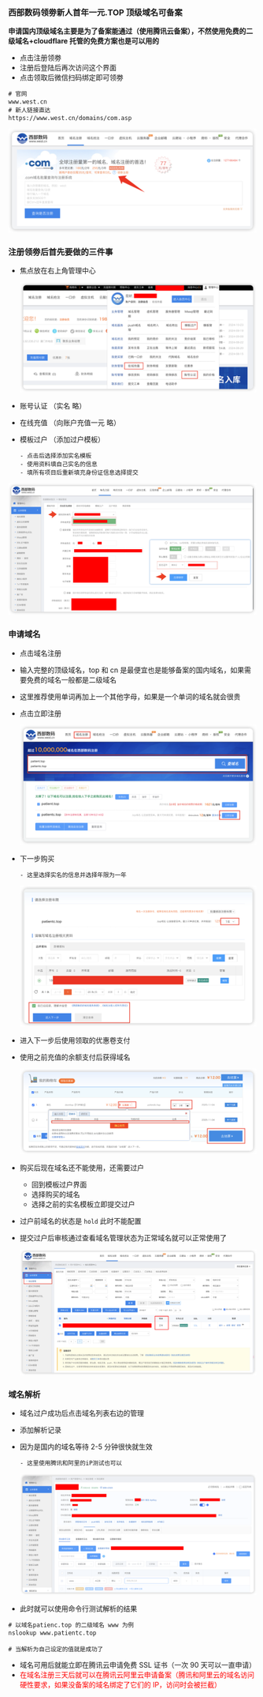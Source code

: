 ### **西部数码领劵新人首年一元.TOP 顶级域名可备案**

**申请国内顶级域名主要是为了备案能通过（使用腾讯云备案），不然使用免费的二级域名+cloudflare 托管的免费方案也是可以用的**

-   点击注册领劵
-   注册后登陆后再次访问这个界面
-   点击领取后微信扫码绑定即可领劵

```
# 官网
www.west.cn
# 新人链接直达
https://www.west.cn/domains/com.asp
```

![image](https://raw.githubusercontent.com/Cri-lcz/harden/4cf3c923b7f76222fadb2ab811519cb952892408/241104/assets/Pasted%20image%2020241104002501.png)

### **注册领劵后首先要做的三件事**

-   焦点放在右上角管理中心

    ![image](https://raw.githubusercontent.com/Cri-lcz/harden/4cf3c923b7f76222fadb2ab811519cb952892408/241104/assets/Pasted%20image%2020241104011159.png)

-   账号认证 （实名 略）
-   在线充值 （向账户充值一元 略）
-   模板过户 （添加过户模板）

        - 点击后选择添加实名模板
        - 使用资料填自己实名的信息
        - 填所有项目后重新填充身份证信息选择提交

![image](https://raw.githubusercontent.com/Cri-lcz/harden/4cf3c923b7f76222fadb2ab811519cb952892408/241104/assets/Pasted%20image%2020241104011449.png)

### **申请域名**

-   点击域名注册
-   输入完整的顶级域名，top 和 cn 是最便宜也是能够备案的国内域名，如果需要免费的域名一般都是二级域名
-   这里推荐使用单词再加上一个其他字母，如果是一个单词的域名就会很贵
-   点击立即注册

    ![image](https://raw.githubusercontent.com/Cri-lcz/harden/4cf3c923b7f76222fadb2ab811519cb952892408/241104/assets/Pasted%20image%2020241104004550.png)

-   下一步购买

        - 这里选择实名的信息并选择年限为一年

    ![image](https://raw.githubusercontent.com/Cri-lcz/harden/4cf3c923b7f76222fadb2ab811519cb952892408/241104/assets/Pasted%20image%2020241104004826.png)

-   进入下一步后使用领取的优惠卷支付
-   使用之前充值的余额支付后获得域名

    ![image](https://raw.githubusercontent.com/Cri-lcz/harden/4cf3c923b7f76222fadb2ab811519cb952892408/241104/assets/Pasted%20image%2020241104004903.png)

-   购买后现在域名还不能使用，还需要过户

    -   回到模板过户界面
    -   选择购买的域名
    -   选择之前的实名模板立即提交过户

-   过户前域名的状态是 `hold` 此时不能配置
-   提交过户后审核通过查看域名管理状态为正常域名就可以正常使用了

    ![image](https://raw.githubusercontent.com/Cri-lcz/harden/4cf3c923b7f76222fadb2ab811519cb952892408/241104/assets/Pasted%20image%2020241104005650.png)

### **域名解析**

-   域名过户成功后点击域名列表右边的管理
-   添加解析记录
-   因为是国内的域名等待 2-5 分钟很快就生效

        - 这里使用腾讯和阿里的iP测试也可以

    ![image](https://raw.githubusercontent.com/Cri-lcz/harden/4cf3c923b7f76222fadb2ab811519cb952892408/241104/assets/Pasted%20image%2020241104010250.png)

-   此时就可以使用命令行测试解析的结果

```
# 以域名patienc.top 的二级域名 www 为例
nslookup www.patientc.top

# 当解析为自己设定的值就是成功了
```

-   域名可用后就能立即在腾讯云申请免费 SSL 证书（一次 90 天可以一直申请）
-   <span style="color:red">在域名注册三天后就可以在腾讯云阿里云申请备案（腾讯和阿里云的域名访问硬性要求，如果没备案的域名绑定了它们的 IP，访问时会被拦截）</span>

